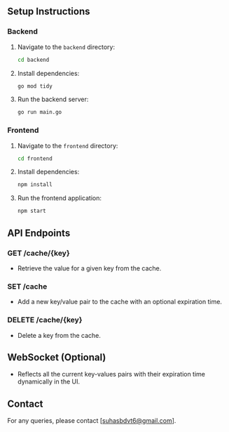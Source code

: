 ## Setup Instructions

### Backend
1. Navigate to the `backend` directory:
    ```sh
    cd backend
    ```
2. Install dependencies:
    ```sh
    go mod tidy
    ```
3. Run the backend server:
    ```sh
    go run main.go
    ```

### Frontend
1. Navigate to the `frontend` directory:
    ```sh
    cd frontend
    ```
2. Install dependencies:
    ```sh
    npm install
    ```
3. Run the frontend application:
    ```sh
    npm start
    ```

## API Endpoints

### GET /cache/{key}
- Retrieve the value for a given key from the cache.

### SET /cache
- Add a new key/value pair to the cache with an optional expiration time.

### DELETE /cache/{key}
- Delete a key from the cache.

## WebSocket (Optional)
- Reflects all the current key-values pairs with their expiration time dynamically in the UI.

## Contact
For any queries, please contact [suhasbdvt6@gmail.com].
